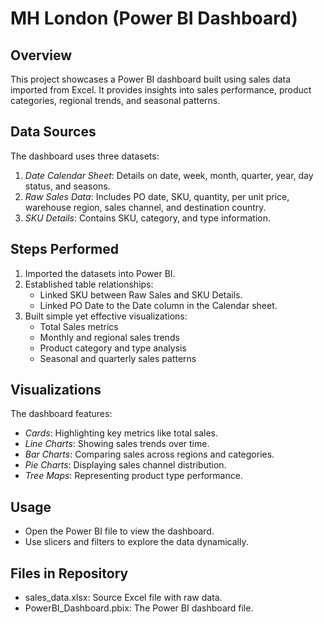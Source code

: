 # MH London (Power BI Dashboard)

## Overview
This project showcases a Power BI dashboard built using sales data imported from Excel. It provides insights into sales performance, product categories, regional trends, and seasonal patterns.

## Data Sources
The dashboard uses three datasets:
1. *Date Calendar Sheet*: Details on date, week, month, quarter, year, day status, and seasons.
2. *Raw Sales Data*: Includes PO date, SKU, quantity, per unit price, warehouse region, sales channel, and destination country.
3. *SKU Details*: Contains SKU, category, and type information.

## Steps Performed
1. Imported the datasets into Power BI.
2. Established table relationships:
   - Linked SKU between Raw Sales and SKU Details.
   - Linked PO Date to the Date column in the Calendar sheet.
3. Built simple yet effective visualizations:
   - Total Sales metrics
   - Monthly and regional sales trends
   - Product category and type analysis
   - Seasonal and quarterly sales patterns

## Visualizations
The dashboard features:
- *Cards*: Highlighting key metrics like total sales.
- *Line Charts*: Showing sales trends over time.
- *Bar Charts*: Comparing sales across regions and categories.
- *Pie Charts*: Displaying sales channel distribution.
- *Tree Maps*: Representing product type performance.

## Usage
- Open the Power BI file to view the dashboard.
- Use slicers and filters to explore the data dynamically.

## Files in Repository
- sales_data.xlsx: Source Excel file with raw data.
- PowerBI_Dashboard.pbix: The Power BI dashboard file.
